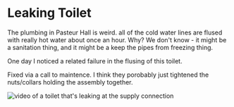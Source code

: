 # Leaking Toilet

The plumbing in Pasteur Hall is weird. all of the cold water lines are flused with really hot water about once an hour.  Why?  We don't know - it might be a sanitation thing, and it might be a keep the pipes from freezing thing.

One day I noticed a related failure in the flusing of this toilet.  

Fixed via a call to maintence.  I think they porobably just tightened the nuts/collars holding the assembly together.

![video of a toilet that's leaking at the supply connection](Pasteur_toilet.jpg)
